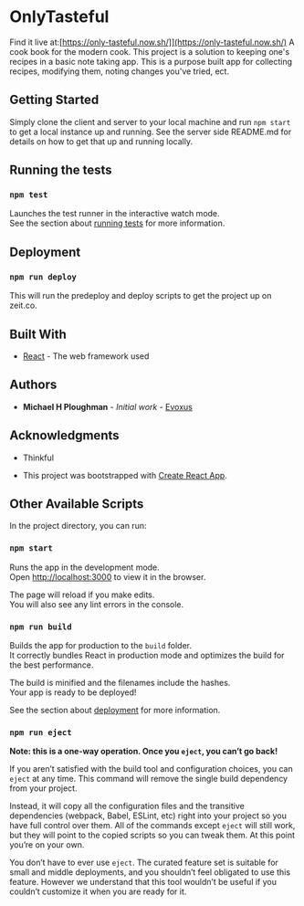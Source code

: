 # OnlyTasteful

Find it live at:[https://only-tasteful.now.sh/]](https://only-tasteful.now.sh/)
A cook book for the modern cook. This project is a solution to keeping one's recipes in a basic note taking
app. This is a purpose built app for collecting recipes, modifying them, noting changes you've tried, ect.

## Getting Started

Simply clone the client and server to your local machine and run `npm start` to get a local instance up and running. See the server side README.md for details on how to get that up and running locally.

## Running the tests

### `npm test`

Launches the test runner in the interactive watch mode.<br />
See the section about [running tests](https://facebook.github.io/create-react-app/docs/running-tests) for more information.

## Deployment

### `npm run deploy`
This will run the predeploy and deploy scripts to get the project up on zeit.co.

## Built With

* [React](https://reactjs.org/) - The web framework used

## Authors

* **Michael H Ploughman** - *Initial work* - [Evoxus](https://github.com/Evoxus)

## Acknowledgments

* Thinkful

 * This project was bootstrapped with [Create React App](https://github.com/facebook/create-react-app).

## Other Available Scripts

In the project directory, you can run:

### `npm start`

Runs the app in the development mode.<br />
Open [http://localhost:3000](http://localhost:3000) to view it in the browser.

The page will reload if you make edits.<br />
You will also see any lint errors in the console.

### `npm run build`

Builds the app for production to the `build` folder.<br />
It correctly bundles React in production mode and optimizes the build for the best performance.

The build is minified and the filenames include the hashes.<br />
Your app is ready to be deployed!

See the section about [deployment](https://facebook.github.io/create-react-app/docs/deployment) for more information.

### `npm run eject`

**Note: this is a one-way operation. Once you `eject`, you can’t go back!**

If you aren’t satisfied with the build tool and configuration choices, you can `eject` at any time. This command will remove the single build dependency from your project.

Instead, it will copy all the configuration files and the transitive dependencies (webpack, Babel, ESLint, etc) right into your project so you have full control over them. All of the commands except `eject` will still work, but they will point to the copied scripts so you can tweak them. At this point you’re on your own.

You don’t have to ever use `eject`. The curated feature set is suitable for small and middle deployments, and you shouldn’t feel obligated to use this feature. However we understand that this tool wouldn’t be useful if you couldn’t customize it when you are ready for it.